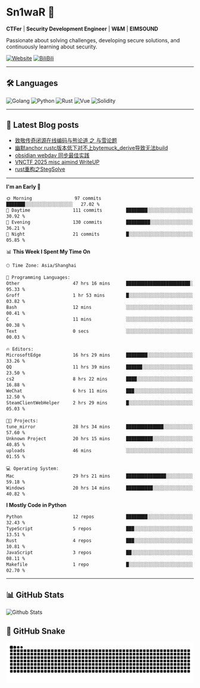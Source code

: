 # Sn1waR 👋

**CTFer** | **Security Development Engineer** | **W&M** | **EIMSOUND**

Passionate about solving challenges, developing secure solutions, and continuously learning about security.

[![Website](https://img.shields.io/website?url=https%3A%2F%2Fwww.snowywar.top)](https://www.snowywar.top) 
[![BiliBili](https://img.shields.io/badge/BiliBili-哔哩哔哩-00A1D6?style=flat&logo=bilibili&logoColor=white)](https://space.bilibili.com/8389161)  

---

## 🛠️ Languages
![Golang](https://img.shields.io/badge/-Golang-00ADD8?style=flat&logo=go&logoColor=white)
![Python](https://img.shields.io/badge/-Python-3776AB?style=flat&logo=python&logoColor=white)
![Rust](https://img.shields.io/badge/-Rust-000000?style=flat&logo=rust&logoColor=white)
![Vue](https://img.shields.io/badge/-Vue.js-4FC08D?style=flat&logo=vue.js&logoColor=white)
![Solidity](https://img.shields.io/badge/-Solidity-363636?style=flat&logo=solidity&logoColor=white)

---
## 📖 Latest Blog posts
<!-- BLOG-POST-LIST:START -->
- [致敬传奇闭源在线编码与熊论道 之 与雪论题](https://www.snowywar.top/4590.html)
- [幽默anchor rustc版本低下对不上bytemuck_derive导致无法build](https://www.snowywar.top/4587.html)
- [obsidian webdav 同步最佳实践](https://www.snowywar.top/4555.html)
- [VNCTF 2025 misc aimind WriteUP](https://www.snowywar.top/4546.html)
- [rust重构之StegSolve](https://www.snowywar.top/4541.html)
<!-- BLOG-POST-LIST:END -->
---
<!--START_SECTION:waka-->
**I'm an Early 🐤** 

```text
🌞 Morning                97 commits          ███████░░░░░░░░░░░░░░░░░░   27.02 % 
🌆 Daytime                111 commits         ████████░░░░░░░░░░░░░░░░░   30.92 % 
🌃 Evening                130 commits         █████████░░░░░░░░░░░░░░░░   36.21 % 
🌙 Night                  21 commits          █░░░░░░░░░░░░░░░░░░░░░░░░   05.85 % 
```


📊 **This Week I Spent My Time On** 

```text
🕑︎ Time Zone: Asia/Shanghai

💬 Programming Languages: 
Other                    47 hrs 16 mins      ████████████████████████░   95.33 % 
Groff                    1 hr 53 mins        █░░░░░░░░░░░░░░░░░░░░░░░░   03.82 % 
Bash                     12 mins             ░░░░░░░░░░░░░░░░░░░░░░░░░   00.41 % 
C                        11 mins             ░░░░░░░░░░░░░░░░░░░░░░░░░   00.38 % 
Text                     0 secs              ░░░░░░░░░░░░░░░░░░░░░░░░░   00.03 % 

🔥 Editors: 
MicrosoftEdge            16 hrs 29 mins      ████████░░░░░░░░░░░░░░░░░   33.26 % 
QQ                       11 hrs 39 mins      ██████░░░░░░░░░░░░░░░░░░░   23.50 % 
cs2                      8 hrs 22 mins       ████░░░░░░░░░░░░░░░░░░░░░   16.88 % 
WeChat                   6 hrs 11 mins       ███░░░░░░░░░░░░░░░░░░░░░░   12.50 % 
SteamClientWebHelper     2 hrs 29 mins       █░░░░░░░░░░░░░░░░░░░░░░░░   05.03 % 

🐱‍💻 Projects: 
tune_mirror              28 hrs 34 mins      ██████████████░░░░░░░░░░░   57.60 % 
Unknown Project          20 hrs 15 mins      ██████████░░░░░░░░░░░░░░░   40.85 % 
uploads                  46 mins             ░░░░░░░░░░░░░░░░░░░░░░░░░   01.55 % 

💻 Operating System: 
Mac                      29 hrs 21 mins      ███████████████░░░░░░░░░░   59.18 % 
Windows                  20 hrs 14 mins      ██████████░░░░░░░░░░░░░░░   40.82 % 
```

**I Mostly Code in Python** 

```text
Python                   12 repos            ████████░░░░░░░░░░░░░░░░░   32.43 % 
TypeScript               5 repos             ███░░░░░░░░░░░░░░░░░░░░░░   13.51 % 
Rust                     4 repos             ███░░░░░░░░░░░░░░░░░░░░░░   10.81 % 
JavaScript               3 repos             ██░░░░░░░░░░░░░░░░░░░░░░░   08.11 % 
Makefile                 1 repo              █░░░░░░░░░░░░░░░░░░░░░░░░   02.70 % 
```




<!--END_SECTION:waka-->
---

## 📊 GitHub Stats
![Github Stats](https://github-readme-stats.vercel.app/api?username=jiayuqi7813&show_icons=true&theme=radical)

## 🐍 GitHub Snake
<picture>
  <source media="(prefers-color-scheme: dark)" srcset="https://raw.githubusercontent.com/jiayuqi7813/jiayuqi7813/output/github-contribution-grid-snake-dark.svg">
  <source media="(prefers-color-scheme: light)" srcset="https://raw.githubusercontent.com/jiayuqi7813/jiayuqi7813/output/github-contribution-grid-snake.svg">
  <img alt="github contribution grid snake animation" src="https://raw.githubusercontent.com/jiayuqi7813/jiayuqi7813/output/github-contribution-grid-snake.svg">
</picture>

